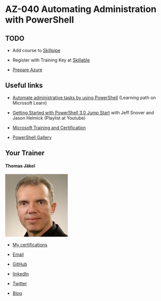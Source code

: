 # AZ-040 Automating Administration with PowerShell

## TODO

* Add course to [Skillpipe](https://skillpipe.com)

* Register with Training Key at [Skillable](https://brainymotion.learnondemand.net)

* [Prepare Azure](PrepareAzure.md.md)



## Useful links

* [Automate administrative tasks by using PowerShell](https://docs.microsoft.com/en-us/learn/paths/powershell/) (Learning path on Microsoft Learn)

* [Getting Started with PowerShell 3.0 Jump Start](https://www.youtube.com/playlist?list=PLyJiOytEPs4etH7Ujq7PU7jlOlHL-9RmV) with Jeff Snover and Jason Helmick (Playlist at Youtube)

* [Microsoft Training and Certification](https://aka.ms/traincertposter)

* [PowerShell Gallery](https://www.powershellgallery.com/)



##  Your Trainer

#### Thomas Jäkel

<img src="https://github.com/www42/AFT/blob/5e0f3e5e76a66736eaf06845fafd9ce035d73b30/Profilbild.jpg" width="200"/>

* [My certifications](https://www.credly.com/users/thomas-jakel)

* [Email](mailto:thomas.jaekel@brainymotion.de?subject=AZ-040)

* [GitHub](https://github.com/www42)

* [linkedIn](https://linkedin.com/in/tjkkll)

* [Twitter](https://twitter.com/tjkkll)

* [Blog](https://blog.az.training)
